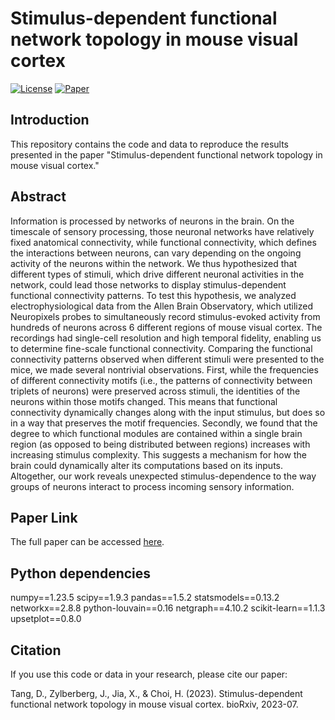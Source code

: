 # Stimulus-dependent functional network topology in mouse visual cortex

[![License](https://img.shields.io/badge/License-BSD%202--Clause-blue.svg)](LICENSE)
[![Paper](https://img.shields.io/badge/Paper-PDF-red.svg)](https://www.biorxiv.org/content/10.1101/2023.07.03.547364v1.article-metrics)

## Introduction

This repository contains the code and data to reproduce the results presented in the paper "Stimulus-dependent functional network topology in mouse visual cortex."

## Abstract

Information is processed by networks of neurons in the brain. On the timescale of sensory processing, those neuronal networks have relatively fixed anatomical connectivity, while functional connectivity, which defines the interactions between neurons, can vary depending on the ongoing activity of the neurons within the network. We thus hypothesized that different types of stimuli, which drive different neuronal activities in the network, could lead those networks to display stimulus-dependent functional connectivity patterns. To test this hypothesis, we analyzed electrophysiological data from the Allen Brain Observatory, which utilized Neuropixels probes to simultaneously record stimulus-evoked activity from hundreds of neurons across 6 different regions of mouse visual cortex. The recordings had single-cell resolution and high temporal fidelity, enabling us to determine fine-scale functional connectivity. Comparing the functional connectivity patterns observed when different stimuli were presented to the mice, we made several nontrivial observations. First, while the frequencies of different connectivity motifs (i.e., the patterns of connectivity between triplets of neurons) were preserved across stimuli, the identities of the neurons within those motifs changed. This means that functional connectivity dynamically changes along with the input stimulus, but does so in a way that preserves the motif frequencies. Secondly, we found that the degree to which functional modules are contained within a single brain region (as opposed to being distributed between regions) increases with increasing stimulus complexity. This suggests a mechanism for how the brain could dynamically alter its computations based on its inputs. Altogether, our work reveals unexpected stimulus-dependence to the way groups of neurons interact to process incoming sensory information.

## Paper Link

The full paper can be accessed [here](https://www.biorxiv.org/content/10.1101/2023.07.03.547364v1.article-metrics).

## Python dependencies

numpy==1.23.5
scipy==1.9.3
pandas==1.5.2
statsmodels==0.13.2
networkx==2.8.8
python-louvain==0.16
netgraph==4.10.2
scikit-learn==1.1.3
upsetplot==0.8.0

## Citation

If you use this code or data in your research, please cite our paper:

Tang, D., Zylberberg, J., Jia, X., & Choi, H. (2023). Stimulus-dependent functional network topology in mouse visual cortex. bioRxiv, 2023-07.
